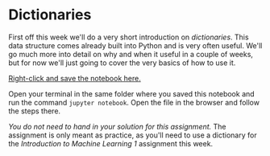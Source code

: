 
# Dictionaries

First off this week we'll do a very short introduction on *dictionaries*. This
data structure comes already built into Python and is very often useful. We'll
go much more into detail on why and when it useful in a couple of weeks, but
for now we'll just going to cover the very basics of how to use it. 

[Right-click and save the notebook here.](../data/dictionaries.ipynb)

Open your terminal in the same folder where you saved this notebook and run the
command `jupyter notebook`. Open the file in the browser and follow the steps
there.

*You do not need to hand in your solution for this assignment.* The assignment
is only meant as practice, as you'll need to use a dictionary for the
*Introduction to Machine Learning 1* assignment this week.


